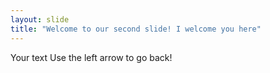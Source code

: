 ```yaml
---
layout: slide
title: "Welcome to our second slide! I welcome you here"
---
```

Your text
Use the left arrow to go back!
